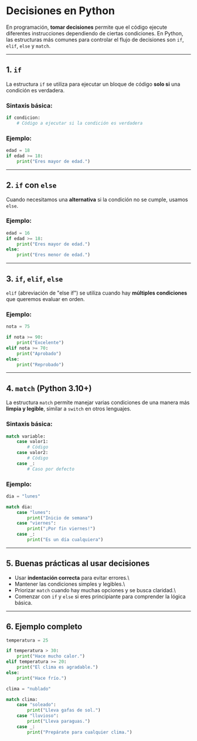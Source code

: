 # Decisiones en Python

En programación, **tomar decisiones** permite que el código ejecute
diferentes instrucciones dependiendo de ciertas condiciones. En Python,
las estructuras más comunes para controlar el flujo de decisiones son
`if`, `elif`, `else` y `match`.

------------------------------------------------------------------------

## 1. `if`

La estructura `if` se utiliza para ejecutar un bloque de código **solo
si** una condición es verdadera.

### Sintaxis básica:

``` python
if condicion:
    # Código a ejecutar si la condición es verdadera
```

### Ejemplo:

``` python
edad = 18
if edad >= 18:
    print("Eres mayor de edad.")
```

------------------------------------------------------------------------

## 2. `if` con `else`

Cuando necesitamos una **alternativa** si la condición no se cumple,
usamos `else`.

### Ejemplo:

``` python
edad = 16
if edad >= 18:
    print("Eres mayor de edad.")
else:
    print("Eres menor de edad.")
```

------------------------------------------------------------------------

## 3. `if`, `elif`, `else`

`elif` (abreviación de "else if") se utiliza cuando hay **múltiples
condiciones** que queremos evaluar en orden.

### Ejemplo:

``` python
nota = 75

if nota >= 90:
    print("Excelente")
elif nota >= 70:
    print("Aprobado")
else:
    print("Reprobado")
```

------------------------------------------------------------------------

## 4. `match` (Python 3.10+)

La estructura `match` permite manejar varias condiciones de una manera
más **limpia y legible**, similar a `switch` en otros lenguajes.

### Sintaxis básica:

``` python
match variable:
    case valor1:
        # Código
    case valor2:
        # Código
    case _:
        # Caso por defecto
```

### Ejemplo:

``` python
dia = "lunes"

match dia:
    case "lunes":
        print("Inicio de semana")
    case "viernes":
        print("¡Por fin viernes!")
    case _:
        print("Es un día cualquiera")
```

------------------------------------------------------------------------

## 5. Buenas prácticas al usar decisiones

-   Usar **indentación correcta** para evitar errores.\
-   Mantener las condiciones simples y legibles.\
-   Priorizar `match` cuando hay muchas opciones y se busca claridad.\
-   Comenzar con `if` y `else` si eres principiante para comprender la
    lógica básica.

------------------------------------------------------------------------

## 6. Ejemplo completo

``` python
temperatura = 25

if temperatura > 30:
    print("Hace mucho calor.")
elif temperatura >= 20:
    print("El clima es agradable.")
else:
    print("Hace frío.")
```

``` python
clima = "nublado"

match clima:
    case "soleado":
        print("Lleva gafas de sol.")
    case "lluvioso":
        print("Lleva paraguas.")
    case _:
        print("Prepárate para cualquier clima.")
```
